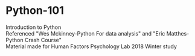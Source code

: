 # Python-101
Introduction to Python <br>
Referenced "Wes Mckinney-Python For data analysis" and "Eric Matthes-Python Crash Course" <br> 
Material made for Human Factors Psychology Lab 2018 Winter study 

